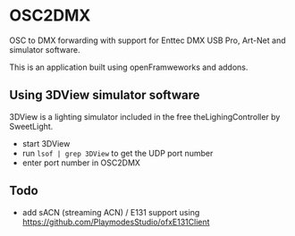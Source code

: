 # OSC2DMX
OSC to DMX forwarding with support for Enttec DMX USB Pro, Art-Net and simulator software.

This is an application built using openFramweworks and addons.

## Using 3DView simulator software

3DView is a lighting simulator included in the free theLighingController by SweetLight.

- start 3DView
- run `lsof | grep 3DView` to get the UDP port number
- enter port number in OSC2DMX

## Todo
- add sACN (streaming ACN) / E131 support using https://github.com/PlaymodesStudio/ofxE131Client
